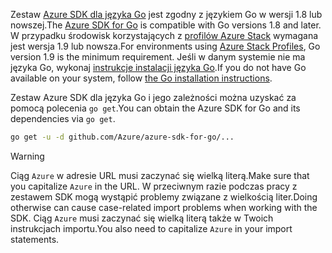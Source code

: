 <span data-ttu-id="af787-101">Zestaw [Azure SDK dla języka Go](https://github.com/Azure/azure-sdk-for-go) jest zgodny z językiem Go w wersji 1.8 lub nowszej.</span><span class="sxs-lookup"><span data-stu-id="af787-101">The [Azure SDK for Go](https://github.com/Azure/azure-sdk-for-go) is compatible with Go versions 1.8 and later.</span></span> <span data-ttu-id="af787-102">W przypadku środowisk korzystających z [profilów Azure Stack](https://docs.microsoft.com/en-us/azure/azure-stack/azure-stack-version-profiles) wymagana jest wersja 1.9 lub nowsza.</span><span class="sxs-lookup"><span data-stu-id="af787-102">For environments using [Azure Stack Profiles](https://docs.microsoft.com/en-us/azure/azure-stack/azure-stack-version-profiles), Go version 1.9 is the minimum requirement.</span></span>
<span data-ttu-id="af787-103">Jeśli w danym systemie nie ma języka Go, wykonaj [instrukcje instalacji języka Go](https://golang.org/doc/install).</span><span class="sxs-lookup"><span data-stu-id="af787-103">If you do not have Go available on your system, follow [the Go installation instructions](https://golang.org/doc/install).</span></span>

<span data-ttu-id="af787-104">Zestaw Azure SDK dla języka Go i jego zależności można uzyskać za pomocą polecenia `go get`.</span><span class="sxs-lookup"><span data-stu-id="af787-104">You can obtain the Azure SDK for Go and its dependencies via `go get`.</span></span>

```bash
go get -u -d github.com/Azure/azure-sdk-for-go/...
```

> [!WARNING]
> <span data-ttu-id="af787-105">Ciąg `Azure` w adresie URL musi zaczynać się wielką literą.</span><span class="sxs-lookup"><span data-stu-id="af787-105">Make sure that you capitalize `Azure` in the URL.</span></span> <span data-ttu-id="af787-106">W przeciwnym razie podczas pracy z zestawem SDK mogą wystąpić problemy związane z wielkością liter.</span><span class="sxs-lookup"><span data-stu-id="af787-106">Doing otherwise can cause case-related import problems when working with the SDK.</span></span> <span data-ttu-id="af787-107">Ciąg `Azure` musi zaczynać się wielką literą także w Twoich instrukcjach importu.</span><span class="sxs-lookup"><span data-stu-id="af787-107">You also need to capitalize `Azure` in your import statements.</span></span>

